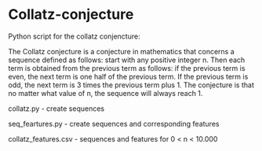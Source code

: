 # Collatz-conjecture
 Python script for the collatz conjencture:

The Collatz conjecture is a conjecture in mathematics that concerns a sequence defined as follows: start with any positive integer n. Then each term is obtained from the previous term as follows: if the previous term is even, the next term is one half of the previous term. If the previous term is odd, the next term is 3 times the previous term plus 1. The conjecture is that no matter what value of n, the sequence will always reach 1.

collatz.py - create sequences

seq_feartures.py - create sequences and corresponding features

collatz_features.csv - sequences and features for 0 < n < 10.000
